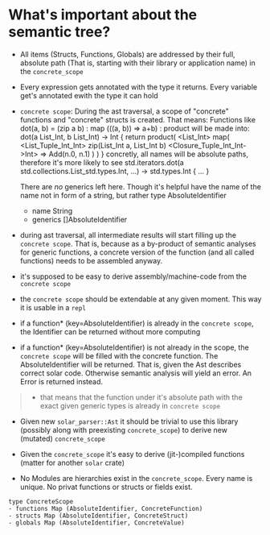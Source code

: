 
# What's important about the semantic tree?

- All items (Structs, Functions, Globals) are addressed by their full, absolute path (That is, starting with their library or application name) in the `concrete_scope`


- Every expression gets annotated with the type it returns. Every variable get's annotated ewith the type it can hold


- `concrete scope`: During the ast traversal, a scope of "concrete" functions and "concrete" structs is created.
  That means:
  Functions like
      dot(a, b) = (zip a b) : map (((a, b)) => a+b) : product
  will be made into:
      dot(a List_Int, b List_Int) -> Int {
          return <Int> product(
              <List_Int> map(
                  <List_Tuple_Int_Int> zip(List_Int a, List_Int b)
                  <Closure_Tuple_Int_Int->Int> [](n) => <Int>Add(<Int>n.0, <Int>n.1)
              )
          )
      }
  concretly, all names will be absolute paths, therefore it's more likely to see
    std.iterators.dot(a std.collections.List_std.types.Int, ...) -> std.types.Int { ... }

  There are _no_ generics left here. Though it's helpful have the name of the name not in form of a string, but rather
  type AbsoluteIdentifier
  - name String <!-- full absolute path -->
  - generics []AbsoluteIdentifier <!-- list of all generic arguments -->


- during ast traversal, all intermediate results will start filling up the `concrete scope`.
  That is, because as a by-product of semantic analyses for generic functions, a concrete version of the function
  (and all called functions) needs to be assembled anyway.


- it's supposed to be easy to derive assembly/machine-code from the `concrete scope`


- the `concrete scope` should be extendable at any given moment. This way it is usable in a `repl`


- if a function* (key=AbsoluteIdentifier) is already in the `concrete scope`, the Identifier can be returned without more computing
- if a function* (key=AbsoluteIdentifier) is not already in the scope, the `concrete scope` will be filled with the concrete function.
  The AbsoluteIdentifier will be returned. That is, given the Ast describes correct solar code. Otherwise semantic analysis will yield an error. An Error is returned instead.

>   * that means that the function under it's absolute path with the exact given generic types is already in `concrete scope`


- Given new `solar_parser::Ast` it should be trivial to use this library (possibly along with preexisting `concrete_scope`) to derive new (mutated) `concrete_scope`


- Given the `concrete_scope` it's easy to derive (jit-)compiled functions (matter for another `solar` crate)


- No Modules are hierarchies exist in the `concrete_scope`. Every name is unique. No privat functions or structs or fields exist.




```
type ConcreteScope
- functions Map (AbsoluteIdentifier, ConcreteFunction)
- structs Map (AbsoluteIdentifier, ConcreteStruct)
- globals Map (AbsoluteIdentifier, ConcreteValue)

